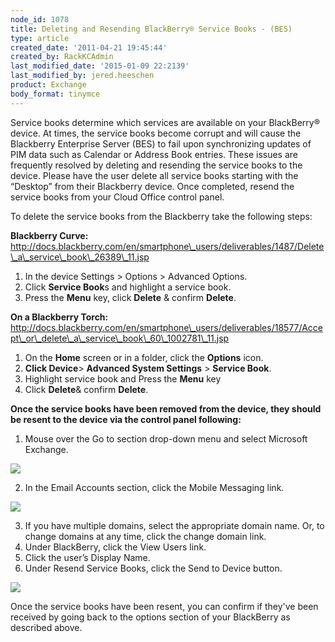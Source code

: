 ```yaml
---
node_id: 1078
title: Deleting and Resending BlackBerry® Service Books - (BES)
type: article
created_date: '2011-04-21 19:45:44'
created_by: RackKCAdmin
last_modified_date: '2015-01-09 22:2139'
last_modified_by: jered.heeschen
product: Exchange
body_format: tinymce
---
```


Service books determine which services are available on your BlackBerry&reg;
device.  At times, the service books become corrupt and will cause the
Blackberry Enterprise Server (BES) to fail upon synchronizing updates of
PIM data such as Calendar or Address Book entries. These issues are
frequently resolved by deleting and resending the service books to the
device.  Please have the user delete all service books starting with the
&ldquo;Desktop&rdquo; from their Blackberry device. Once completed, resend the
service books from your Cloud Office control panel.

To delete the service books from the Blackberry take the following
steps:

**Blackberry Curve:**  
http://docs.blackberry.com/en/smartphone\_users/deliverables/1487/Delete\_a\_service\_book\_26389\_11.jsp

1.  In the device Settings \> Options \> Advanced Options.
2.  Click **Service Book**s and highlight a service book.
3.  Press the **Menu** key, click **Delete** & confirm **Delete**.

 

**On a Blackberry Torch:** 
http://docs.blackberry.com/en/smartphone\_users/deliverables/18577/Accept\_or\_delete\_a\_service\_book\_60\_1002781\_11.jsp

1.  On the **Home** screen or in a folder, click the **Options** icon.
2.  **Click Device**\> **Advanced System Settings** \> **Service Book**.
3.  Highlight service book and Press the **Menu** key
4.  Click **Delete**& confirm **Delete**. 

 

**Once the service books have been removed from the device, they should
be resent to the device via the control panel following:**

1.  Mouse over the Go to section drop-down menu and select Microsoft
    Exchange. 

![](http://c616663.r63.cf2.rackcdn.com/eaDeleting&ResendingBBServiceBooks1.png)

 

2.  In the Email Accounts section, click the Mobile Messaging link.

![](http://c616663.r63.cf2.rackcdn.com/eaDeleting&ResendingBBServiceBooks2.png)

3.  If you have multiple domains, select the appropriate domain name.
    Or, to change domains at any time, click the change domain link.
4.  Under BlackBerry, click the View Users link.
5.  Click the user&rsquo;s Display Name.
6.  Under Resend Service Books, click the Send to Device button.

![](http://c616663.r63.cf2.rackcdn.com/eaDeleting&ResendingBBServiceBooks3.png)

Once the service books have been resent, you can confirm if they've been
received by going back to the options section of your BlackBerry as
described above.

